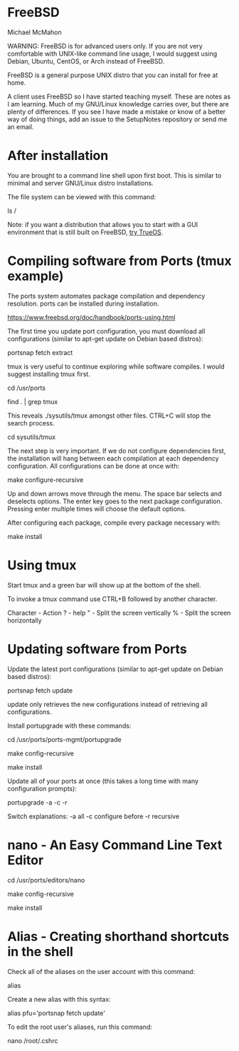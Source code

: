 # FreeBSD

Michael McMahon

WARNING: FreeBSD is for advanced users only.  If you are not very comfortable with UNIX-like command line usage, I would suggest using Debian, Ubuntu, CentOS, or Arch instead of FreeBSD.

FreeBSD is a general purpose UNIX distro that you can install for free at home.

A client uses FreeBSD so I have started teaching myself.  These are notes as I am learning.  Much of my GNU/Linux knowledge carries over, but there are plenty of differences.  If you see I have made a mistake or know of a better way of doing things, add an issue to the SetupNotes repository or send me an email.

# After installation

You are brought to a command line shell upon first boot.  This is similar to minimal and server GNU/Linux distro installations.

The file system can be viewed with this command:

ls /

Note: if you want a distribution that allows you to start with a GUI environment that is still built on FreeBSD, <a href="https://www.trueos.org/downloads/">try TrueOS</a>.

# Compiling software from Ports (tmux example)

The ports system automates package compilation and dependency resolution.  ports can be installed during installation.

https://www.freebsd.org/doc/handbook/ports-using.html

The first time you update port configuration, you must download all configurations (similar to apt-get update on Debian based distros):

portsnap fetch extract

tmux is very useful to continue exploring while software compiles.  I would suggest installing tmux first.

cd /usr/ports

find . | grep tmux

This reveals ./sysutils/tmux amongst other files.  CTRL+C will stop the search process.

cd sysutils/tmux

The next step is very important.  If we do not configure dependencies first, the installation will hang between each compilation at each dependency configuration.  All configurations can be done at once with:

make configure-recursive

Up and down arrows move through the menu.  The space bar selects and deselects options.  The enter key goes to the next package configuration.  Pressing enter multiple times will choose the default options.

After configuring each package, compile every package necessary with:

make install

# Using tmux

Start tmux and a green bar will show up at the bottom of the shell.

To invoke a tmux command use CTRL+B followed by another character.

Character   -   Action
?   -   help
"   -   Split the screen vertically
%   -   Split the screen horizontally

# Updating software from Ports

Update the latest port configurations (similar to apt-get update on Debian based distros):

portsnap fetch update

update only retrieves the new configurations instead of retrieving all configurations.

Install portupgrade with these commands:

cd /usr/ports/ports-mgmt/portupgrade

make config-recursive

make install

Update all of your ports at once (this takes a long time with many configuration prompts):

portupgrade -a -c -r

Switch explanations: -a all -c configure before -r recursive

# nano - An Easy Command Line Text Editor

cd /usr/ports/editors/nano

make config-recursive

make install

# Alias - Creating shorthand shortcuts in the shell

Check all of the aliases on the user account with this command:

alias

Create a new alias with this syntax:

alias pfu='portsnap fetch update'

To edit the root user's aliases, run this command:

nano /root/.cshrc
